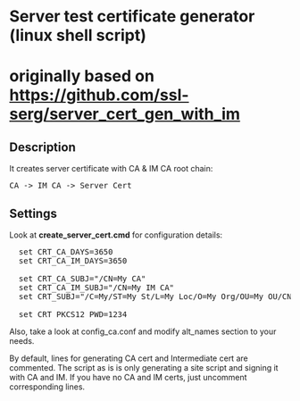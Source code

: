 # Server test certificate generator (linux shell script)
# originally based on https://github.com/ssl-serg/server_cert_gen_with_im 

## Description

It creates server certificate with CA & IM CA root chain: 
<pre>CA -> IM CA -> Server Cert</pre>

## Settings

Look at **create_server_cert.cmd** for configuration details:
<pre>
  set CRT_CA_DAYS=3650
  set CRT_CA_IM_DAYS=3650

  set CRT_CA_SUBJ="/CN=My CA"
  set CRT_CA_IM_SUBJ="/CN=My IM CA"
  set CRT_SUBJ="/C=My/ST=My St/L=My Loc/O=My Org/OU=My OU/CN=myhost.local"

  set CRT_PKCS12_PWD=1234
</pre>

Also, take a look at config_ca.conf and modify alt_names section to your needs.

By default, lines for generating CA cert and Intermediate cert are commented. The script as is is only generating a site script and signing it with CA and IM. If you have no CA and IM certs, just uncomment corresponding lines.
